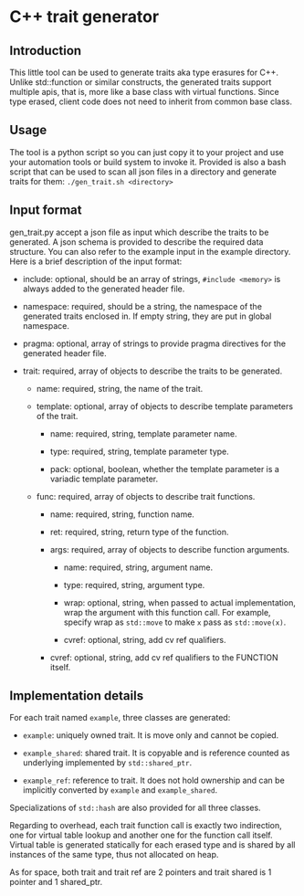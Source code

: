 # C++ trait generator

## Introduction

This little tool can be used to generate traits aka type erasures for C++.
Unlike std::function or similar constructs, the generated traits support multiple apis, that is, more like a base class with virtual functions. Since type erased, client code does not need to inherit from common base class.

## Usage

The tool is a python script so you can just copy it to your project and use your automation tools or build system to invoke it.
Provided is also a bash script that can be used to scan all json files in a directory and generate traits for them: ```./gen_trait.sh <directory>```

## Input format

gen_trait.py accept a json file as input which describe the traits to be generated.
A json schema is provided to describe the required data structure.
You can also refer to the example input in the example directory.
Here is a brief description of the input format:

- include: optional, should be an array of strings, ```#include <memory>``` is always added to the generated header file.

- namespace: required, should be a string, the namespace of the generated traits enclosed in. If empty string, they are put in global namespace.

- pragma: optional, array of strings to provide pragma directives for the generated header file.

- trait: required, array of objects to describe the traits to be generated.

  - name: required, string, the name of the trait.

  - template: optional, array of objects to describe template parameters of the trait.

    - name: required, string, template parameter name.

    - type: required, string, template parameter type.

    - pack: optional, boolean, whether the template parameter is a variadic template parameter.

  - func: required, array of objects to describe trait functions.

    - name: required, string, function name.

    - ret: required, string, return type of the function.

    - args: required, array of objects to describe function arguments.

      - name: required, string, argument name.

      - type: required, string, argument type.

      - wrap: optional, string, when passed to actual implementation, wrap the argument with this function call.
      For example, specify wrap as ```std::move``` to make ```x``` pass as ```std::move(x)```.

      - cvref: optional, string, add cv ref qualifiers.

    - cvref: optional, string, add cv ref qualifiers to the FUNCTION itself.

## Implementation details

For each trait named ```example```, three classes are generated:

- ```example```: uniquely owned trait. It is move only and cannot be copied.

- ```example_shared```: shared trait. It is copyable and is reference counted as underlying implemented by ```std::shared_ptr```.

- ```example_ref```: reference to trait. It does not hold ownership and can be implicitly converted by ```example``` and ```example_shared```.

Specializations of ```std::hash``` are also provided for all three classes.

Regarding to overhead, each trait function call is exactly two indirection, one for virtual table lookup and another one for the function call itself. Virtual table is generated statically for each erased type and is shared by all instances of the same type, thus not allocated on heap.

As for space, both trait and trait ref are 2 pointers and trait shared is 1 pointer and 1 shared_ptr.
